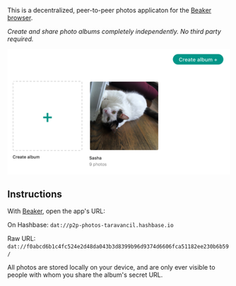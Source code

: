 This is a decentralized, peer-to-peer photos applicaton for the [Beaker
browser](https://beakerbrowser.com).

*Create and share photo albums completely independently. No third party required.*

![Screenshot](photos-app-screenshot.png)

## Instructions

With [Beaker](https://beakerbrowser.com), open the app's URL:

On Hashbase: `dat://p2p-photos-taravancil.hashbase.io`

Raw URL: `dat://f0abcd6b1c4fc524e2d48da043b3d8399b96d9374d6606fca51182ee230b6b59/`

All photos are stored locally on your device, and are only ever visible to 
people with whom you share the album's secret URL.
